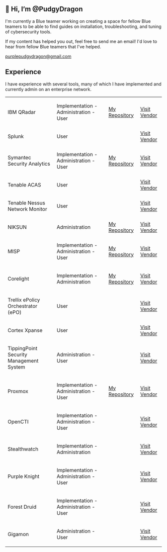 
## 👋 Hi, I’m @PudgyDragon

I'm currently a Blue teamer working on creating a space for fellow Blue teamers to be able to find guides on installation, troubleshooting, and tuning of cybersecurity tools. 

If my content has helped you out, feel free to send me an email! I'd love to hear from fellow Blue teamers that I've helped.

purplepudgydragon@gmail.com

## Experience

I have experience with several tools, many of which I have implemented and currently admin on an enterprise network.

<table>
  <tr>
    <td>
      <p>IBM QRadar</p>
    </td>
    <td>
      <p>Implementation - Administration - User</p>
    </td>
    <td>
      <a href="https://github.com/PudgyDragon/QRadar">My Repository</a>
    </td>
    <td>
      <a href="https://www.ibm.com/products/qradar-siem">Visit Vendor</a>
    </td>
  </tr>
  <tr>
    <td>
      <p>Splunk</p>
    </td>
    <td>
      <p>User</p>
    </td>
    <td></td>
    <td>
      <a href="https://www.splunk.com/">Visit Vendor</a>
    </td>
  </tr>
  <tr>
    <td>
      <p>Symantec Security Analytics</p>
    </td>
    <td>
      <p>Implementation - Administration - User</p>
    </td>
    <td>
      <a href="https://github.com/PudgyDragon/Security_Analytics">My Repository</a>
    </td>
    <td>
      <a href="https://www.broadcom.com/products/advanced-threat-protection/network-forensics-security-analytics">Visit Vendor</a>
    </td>
  </tr>
  <tr>
    <td>
      <p>Tenable ACAS</p>
    </td>
    <td>
      <p>User</p>
    </td>
    <td></td>
    <td>
      <a href="https://www.tenable.com/">Visit Vendor</a>
    </td>
  </tr>
  <tr>
    <td>
      <p>Tenable Nessus Network Monitor</p>
    </td>
    <td>
      <p>User</p>
    </td>
    <td></td>
    <td>
      <a href="https://www.tenable.com/products/nessus/nessus-network-monitor">Visit Vendor</a>
    </td>
  </tr>
  <tr>
    <td>
      <p>NIKSUN</p>
    </td>
    <td>
      <p>Administration</p>
    </td>
    <td>
      <a href="https://github.com/PudgyDragon/Niksun">My Repository</a>
    </td>
    <td>
      <a href="https://www.niksun.com/">Visit Vendor</a>
    </td>
  </tr>
  <tr>
    <td>
      <p>MISP</p>
    </td>
    <td>
      <p>Implementation - Administration - User</p>
    </td>
    <td>
      <a href="https://github.com/PudgyDragon/MISP/tree/main">My Repository</a>
    </td>
    <td>
      <a href="https://www.misp-project.org/">Visit Vendor</a>
    </td>
  </tr>
  <tr>
    <td>
      <p>Corelight</p>
    </td>
    <td>
      <p>Implementation - Administration</p>
    </td>
    <td>
      <a href="https://github.com/PudgyDragon/Corelight">My Repository</a>
    </td>
    <td>
      <a href="https://corelight.com/">Visit Vendor</a>
    </td>
  </tr>
  <tr>
    <td>
      <p>Trellix ePolicy Orchestrator (ePO)</p>
    </td>
    <td>
      <p>User</p>
    </td>
    <td></td>
    <td>
      <a href="https://www.trellix.com/products/epo/">Visit Vendor</a>
    </td>
  </tr>
  <tr>
    <td>
      <p>Cortex Xpanse</p>
    </td>
    <td>
      <p>User</p>
    </td>
    <td></td>
    <td>
      <a href="https://www.paloaltonetworks.com/cortex/cortex-xpanse">Visit Vendor</a>
    </td>
  </tr>
  <tr>
    <td>
      <p>TippingPoint Security Management System</p>
    </td>
    <td>
      <p>Administration - User</p>
    </td>
    <td></td>
    <td>
      <a href="https://www.trendmicro.com/en_us/business/products/network/intrusion-prevention/tipping-point-threat-protection-system.html">Visit Vendor</a>
    </td>
  </tr>
  <tr>
    <td>
      <p>Proxmox</p>
    </td>
    <td>
      <p>Implementation - Administration - User</p>
    </td>
    <td>
      <a href="https://github.com/PudgyDragon/Proxmox">My Repository</a>
    </td>
    <td>
      <a href="https://www.proxmox.com/">Visit Vendor</a>
    </td>
  </tr>
  <tr>
    <td>
      <p>OpenCTI</p>
    </td>
    <td>
      <p>Implementation - Administration - User</p>
    </td>
    <td></td>
    <td>
      <a href="https://docs.opencti.io/latest/">Visit Vendor</a>
    </td>
  </tr>
  <tr>
    <td>
      <p>Stealthwatch</p>
    </td>
    <td>
      <p>Implementation - Administration</p>
    </td>
    <td></td>
    <td>
      <a href="https://www.cisco.com/c/en_hk/products/security/stealthwatch/index.html">Visit Vendor</a>
    </td>
  </tr>
  <tr>
    <td>
      <p>Purple Knight</p>
    </td>
    <td>
      <p>Implementation - Administration - User</p>
    </td>
    <td></td>
    <td>
      <a href="https://www.semperis.com/purple-knight/">Visit Vendor</a>
    </td>
  </tr>
  <tr>
    <td>
      <p>Forest Druid</p>
    </td>
    <td>
      <p>Implementation - Administration - User</p>
    </td>
    <td></td>
    <td>
      <a href="https://www.semperis.com/forest-druid/">Visit Vendor</a>
    </td>
  </tr>
  <tr>
    <td>
      <p>Gigamon</p>
    </td>
    <td>
      <p>Administration - User</p>
    </td>
    <td></td>
    <td>
      <a href="https://www.gigamon.com/">Visit Vendor</a>
    </td>
  </tr>
</table>
